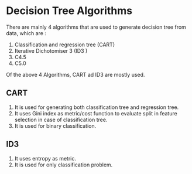 # Decision Tree Algorithms

There are mainly 4 algorithms that are used to generate decision tree from data, which are :

1. Classification and regression tree (CART)
2. Iterative Dichotomiser 3 (ID3 )
3. C4.5
4. C5.0

Of the above 4 Algorithms, CART ad ID3 are mostly used.

## CART

1. It is used for generating both classification tree and regression tree.
2. It uses Gini index as metric/cost function to evaluate split in feature selection in case of classification tree.
3. It is used for binary classification.

## ID3

1. It uses entropy as metric.
2. It is used for only classification problem.
